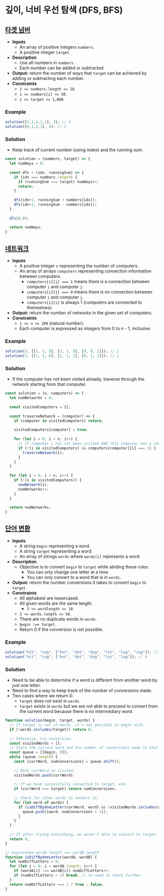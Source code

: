 # 깊이, 너비 우선 탐색 (DFS, BFS)

## [타겟 넘버](https://programmers.co.kr/learn/courses/30/lessons/43165)
- **Inputs**
  - An array of positive integers `numbers`.
  - A positive integer `target`.
- **Description**
  - Use all numbers in `numbers.`
  - Each number can be added or subtracted.
- **Output:** return the number of ways that `target` can be achieved by adding or subtracting each number.
- **Constraints**
  - `2 <= numbers.length <= 20`.
  - `1 <= numbers[i] <= 50`.
  - `1 <= target <= 1,000`.
### Example
```js
solution([1,1,1,1,1], 3); // 5
solution([4,1,2,1], 4); // 2
```
### Solution
- Keep track of current number (using index) and the running sum.
```js
const solution = (numbers, target) => {
  let numWays = 0;
  
  const dfs = (idx, runningSum) => {
    if (idx === numbers.length) {
      if (runningSum === target) numWays++;
      return;
    }
    
    dfs(idx+1, runningSum + numbers[idx]);
    dfs(idx+1, runningSum - numbers[idx]);
  }
  
  dfs(0,0);
  
  return numWays;
}
```

## [네트워크](https://programmers.co.kr/learn/courses/30/lessons/43162)
- **Inputs**
  - A positive integer `n` representing the number of computers.
  - An array of arrays `computers` representing connection information between computers.
    - `computers[i][j] === 1` means there is a connection between computer `i` and computer `j`.
    - `computers[i][j] === 0` means there is no connection between computer `i` and computer `j`.
    - `computers[i][i]` is always 1 (computers are connected to themselves).
- **Output:** return the number of networks in the given set of computers.
- **Constraints**
  - `1 <= n <= 200` (natural number).
  - Each computer is expressed as integers from 0 to n - 1, inclusive.
### Example
```js
solution(3, [[1, 1, 0], [1, 1, 0], [0, 0, 1]]); // 2
solution(3, [[1, 1, 0], [1, 1, 1], [0, 1, 1]]); // 1
```
### Solution
- If the computer has not been visited already, traverse through the network starting from that computer.
```js
const solution = (n, computers) => {
  let numNetworks = 0;
  
  const visitedComputers = {};
  
  const traverseNetwork = (computer) => {
    if (computer in visitedComputers) return;
    
    visitedComputers[computer] = true;
    
    for (let i = 0; i < n; i++) {
      // If computer i has not been visited AND this computer has a connection with computer i.
      if (!(i in visitedComputers) && computers[computer][i] === 1) {
        traverseNetwork(i);
      }
    }
  }
  
  for (let i = 0; i < n; i++) {
    if (!(i in visitedComputers)) {
      newNetwork(i);
      numNetworks++;
    }
  }
  
  return numNetworks;
}
```

## [단어 변환](https://programmers.co.kr/learn/courses/30/lessons/43163)
- **Inputs**
  - A string `begin` representing a word.
  - A string `target` representing a word.
  - An array of strings `words` where `words[i]` represents a word.
- **Description**
  - Objective is to convert `begin` to `target` while abiding these rules:
    - You can only change one letter at a time.
    - You can only convert to a word that is in `words`.
- **Output:** return the number conversions it takes to convert `begin` to `target`.
- **Constraints**
  - All alphabest are lowercased.
  - All given words are the same length.
    - `3 <= wordlength <= 10`.
  - `3 <= words.length <= 50`.
  - There are no duplicate words in `words`.
  - `begin !== target`.
  - Return 0 if the conversion is not possible.
### Example
```js
solution("hit", "cog", ["hot", "dot", "dog", "lot", "log", "cog"]); // 4
solution("hit", "cog", ["hot", "dot", "dog", "lot", "log"]); // 0
```
### Solution
- Need to be able to determine if a word is different from another word by just one letter.
- Need to find a way to keep track of the number of conversions made.
- Two cases where we return 0:
  - `target` does not exist in `words`.
  - `target` exists in `words` but we are not able to proceed to convert from the current word because there is no intermediary word.
```js
function solution(begin, target, words) {
  // If target is not in words, it's not possible to begin with.
  if (!words.includes(target)) return 0;
  
  // Otherwise, try conversion.
  const visitedWords = [];
  // Store the current word and the number of conversions made to that point.
  const queue = [[begin, 0]];
  while (queue.length) {
    const [currWord, numConversions] = queue.shift();
    
    // Mark currWord as visited.
    visitedWords.push(currWord);
    
    // If we have successfully converted to target, end.
    if (currWord === target) return numConversions;
    
    // Check for other words to convert to.
    for (let word of words) {
      if (isDiffByOneLetter(currWord, word) && !visitedWords.includes(word)) {
        queue.push([word, numConversions + 1]);
      }
    }
  }
  
  // If after trying everything, we weren't able to convert to target.
  return 0;
}

// Guaranteed wordA.length === wordB.length
function isDiffByOneLetter(wordA, wordB) {
  let numDiffLetters = 0;
  for (let i = 0; i < wordA.length; i++) {
    if (wordA[i] !== wordB[i]) numDiffLetters++;
    if (numDiffLetters > 1) break; // no need to check further.
  }
  return numDiffLetters === 1 ? true : false;
}
```
